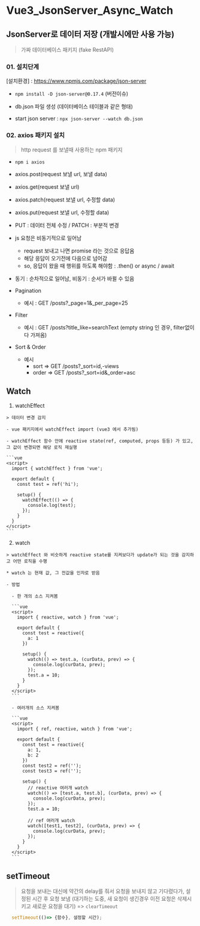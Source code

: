 # Vue3_JsonServer_Async_Watch

## JsonServer로 데이터 저장 (개발시에만 사용 가능)

> 가짜 데이터베이스 패키지 (fake RestAPI)

### 01. 설치단계

[설치환경] : https://www.npmjs.com/package/json-server

  - `npm install -D json-server@0.17.4` (버전이슈)

  - db.json 파일 생성 (데이터베이스 테이블과 같은 형태)

  - start json server : `npx json-server --watch db.json`

### 02. axios 패키지 설치

> http request 를 보낼때 사용하는 npm 패키지

  - `npm i axios`

* axios.post(request 보낼 url, 보낼 data)
* axios.get(request 보낼 url)
* axios.patch(request 보낼 url, 수정할 data)
* axios.put(request 보낼 url, 수정할 data)

* PUT : 데이터 전체 수정 / PATCH : 부분적 변경


* js 요청은 비동기적으로 일어남 
  - request 보내고 나면 promise 라는 것으로 응답옴
  - 해당 응답이 오기전에 다음으로 넘어감
  - so, 응답이 왔을 때 행위를 하도록 해야함 : .then() or async / await

* 동기 : 순차적으로 일어남, 비동기 : 순서가 바뀔 수 있음

* Pagination
  - 예시 : GET /posts?_page=1&_per_page=25

* Filter
  - 예시 : GET /posts?title_like=searchText
  (empty string 인 경우, filter없이 다 가져옴)

* Sort & Order
  - 예시
    - sort => GET /posts?_sort=id,-views
    - order => GET /posts?_sort=id&_order=asc

## Watch

  1. watchEffect

    > 데이터 변경 감지

    - vue 패키지에서 watchEffect import (vue3 에서 추가됨)

    - watchEffect 함수 안에 reactive state(ref, computed, props 등등) 가 있고, 그 값이 변경되면 해당 로직 재실행

    ```vue
    <script>
      import { watchEffect } from 'vue';

      export default {
        const test = ref('hi');

        setup() {
          watchEffect(() => {
            console.log(test);
          });
        }
      }
    </script>
    ```

  2. watch

    > watchEffect 와 비슷하게 reactive state를 지켜보다가 update가 되는 것을 감지하고 어떤 로직을 수행

    * watch 는 현재 값, 그 전값을 인자로 받음

    - 방법

      - 한 개의 소스 지켜봄

      ```vue
      <script>
        import { reactive, watch } from 'vue';

        export default {
          const test = reactive({
            a: 1
          })

          setup() {
            watch(() => test.a, (curData, prev) => {
              console.log(curData, prev);
            });
            test.a = 10;
          }
        }
      </script>
      ```

      - 여러개의 소스 지켜봄

      ```vue
      <script>
        import { ref, reactive, watch } from 'vue';

        export default {
          const test = reactive({
            a: 1,
            b: 2
          })
          const test2 = ref('');
          const test3 = ref('');

          setup() {
            // reactive 여러개 watch
            watch(() => [test.a, test.b], (curData, prev) => {
              console.log(curData, prev);
            });
            test.a = 10;

            // ref 여러개 watch
            watch([test1, test2], (curData, prev) => {
              console.log(curData, prev);
            });
          }
        }
      </script>
      ```

## setTimeout

> 요청을 보내는 대신에 약간의 delay를 줘서 요청을 보내지 않고 기다렸다가, 설정된 시간 후 요청 보냄
  (대기하는 도중, 새 요청이 생긴경우 이전 요청은 삭제시키고 새로운 요청을 대기) => `clearTimeout`

```js
  setTimeout(()=> {함수}, 설정할 시간);
```
